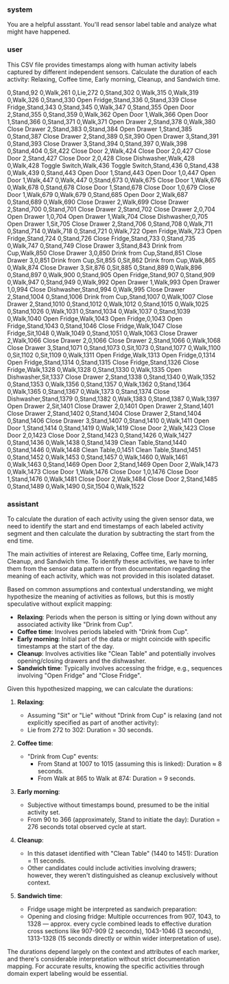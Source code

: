 ### system
You are a helpful assstant. You'll read sensor label table and analyze what might have happened.
### user

This CSV file provides timestamps along with human activity labels captured by different independent sensors.
Calculate the duration of each activity: Relaxing, Coffee time, Early morning, Cleanup, and Sandwich time.
    
0,Stand,92
0,Walk,261
0,Lie,272
0,Stand,302
0,Walk,315
0,Walk,319
0,Walk,326
0,Stand,330
Open Fridge,Stand,336
0,Stand,339
Close Fridge,Stand,343
0,Stand,345
0,Walk,347
0,Stand,355
Open Door 2,Stand,355
0,Stand,359
0,Walk,362
Open Door 1,Walk,366
Open Door 1,Stand,366
0,Stand,371
0,Walk,371
Open Drawer 2,Stand,378
0,Walk,380
Close Drawer 2,Stand,383
0,Stand,384
Open Drawer 1,Stand,385
0,Stand,387
Close Drawer 2,Stand,389
0,Sit,390
Open Drawer 3,Stand,391
0,Stand,393
Close Drawer 3,Stand,394
0,Stand,397
0,Walk,398
0,Stand,404
0,Sit,422
Close Door 2,Walk,424
Close Door 2,0,427
Close Door 2,Stand,427
Close Door 2,0,428
Close Dishwasher,Walk,428
0,Walk,428
Toggle Switch,Walk,436
Toggle Switch,Stand,436
0,Stand,438
0,Walk,439
0,Stand,443
Open Door 1,Stand,443
Open Door 1,0,447
Open Door 1,Walk,447
0,Walk,447
0,Stand,673
0,Walk,675
Close Door 1,Walk,676
0,Walk,678
0,Stand,678
Close Door 1,Stand,678
Close Door 1,0,679
Close Door 1,Walk,679
0,Walk,679
0,Stand,685
Open Door 2,Walk,687
0,Stand,689
0,Walk,690
Close Drawer 2,Walk,699
Close Drawer 2,Stand,700
0,Stand,701
Close Drawer 2,Stand,702
Close Drawer 2,0,704
Open Drawer 1,0,704
Open Drawer 1,Walk,704
Close Dishwasher,0,705
Open Drawer 1,Sit,705
Close Drawer 2,Stand,706
0,Stand,708
0,Walk,711
0,Stand,714
0,Walk,718
0,Stand,721
0,Walk,722
Open Fridge,Walk,723
Open Fridge,Stand,724
0,Stand,726
Close Fridge,Stand,733
0,Stand,735
0,Walk,747
0,Stand,749
Close Drawer 3,Stand,843
Drink from Cup,Walk,850
Close Drawer 3,0,850
Drink from Cup,Stand,851
Close Drawer 3,0,851
Drink from Cup,Sit,855
0,Sit,862
Drink from Cup,Walk,865
0,Walk,874
Close Drawer 3,Sit,876
0,Sit,885
0,Stand,889
0,Walk,896
0,Stand,897
0,Walk,900
0,Stand,905
Open Fridge,Stand,907
0,Stand,909
0,Walk,947
0,Stand,949
0,Walk,992
Open Drawer 1,Walk,993
Open Drawer 1,0,994
Close Dishwasher,Stand,994
0,Walk,995
Close Drawer 2,Stand,1004
0,Stand,1006
Drink from Cup,Stand,1007
0,Walk,1007
Close Drawer 2,Stand,1010
0,Stand,1012
0,Walk,1012
0,Stand,1015
0,Walk,1025
0,Stand,1026
0,Walk,1031
0,Stand,1034
0,Walk,1037
0,Stand,1039
0,Walk,1040
Open Fridge,Walk,1043
Open Fridge,0,1043
Open Fridge,Stand,1043
0,Stand,1046
Close Fridge,Walk,1047
Close Fridge,Sit,1048
0,Walk,1049
0,Stand,1051
0,Walk,1063
Close Drawer 2,Walk,1066
Close Drawer 2,0,1066
Close Drawer 2,Stand,1066
0,Walk,1068
Close Drawer 3,Stand,1071
0,Stand,1073
0,Sit,1073
0,Stand,1077
0,Walk,1100
0,Sit,1102
0,Sit,1109
0,Walk,1311
Open Fridge,Walk,1313
Open Fridge,0,1314
Open Fridge,Stand,1314
0,Stand,1315
Close Fridge,Stand,1326
Close Fridge,Walk,1328
0,Walk,1328
0,Stand,1330
0,Walk,1335
Open Dishwasher,Sit,1337
Close Drawer 2,Stand,1338
0,Stand,1340
0,Walk,1352
0,Stand,1353
0,Walk,1356
0,Stand,1357
0,Walk,1362
0,Stand,1364
0,Walk,1365
0,Stand,1367
0,Walk,1373
0,Stand,1374
Close Dishwasher,Stand,1379
0,Stand,1382
0,Walk,1383
0,Stand,1387
0,Walk,1397
Open Drawer 2,Sit,1401
Close Drawer 2,0,1401
Open Drawer 2,Stand,1401
Close Drawer 2,Stand,1402
0,Stand,1404
Close Drawer 2,Stand,1404
0,Stand,1406
Close Drawer 3,Stand,1407
0,Stand,1410
0,Walk,1411
Open Door 1,Stand,1414
0,Stand,1419
0,Walk,1419
Close Door 2,Walk,1423
Close Door 2,0,1423
Close Door 2,Stand,1423
0,Stand,1426
0,Walk,1427
0,Stand,1436
0,Walk,1438
0,Stand,1439
Clean Table,Stand,1440
0,Stand,1446
0,Walk,1448
Clean Table,0,1451
Clean Table,Stand,1451
0,Stand,1452
0,Walk,1453
0,Stand,1457
0,Walk,1460
0,Walk,1461
0,Walk,1463
0,Stand,1469
Open Door 2,Stand,1469
Open Door 2,Walk,1473
0,Walk,1473
Close Door 1,Walk,1476
Close Door 1,0,1476
Close Door 1,Stand,1476
0,Walk,1481
Close Door 2,Walk,1484
Close Door 2,Stand,1485
0,Stand,1489
0,Walk,1490
0,Sit,1504
0,Walk,1522

### assistant
To calculate the duration of each activity using the given sensor data, we need to identify the start and end timestamps of each labeled activity segment and then calculate the duration by subtracting the start from the end time. 

The main activities of interest are Relaxing, Coffee time, Early morning, Cleanup, and Sandwich time. To identify these activities, we have to infer them from the sensor data pattern or from documentation regarding the meaning of each activity, which was not provided in this isolated dataset.

Based on common assumptions and contextual understanding, we might hypothesize the meaning of activities as follows, but this is mostly speculative without explicit mapping:
- **Relaxing**: Periods when the person is sitting or lying down without any associated activity like "Drink from Cup".
- **Coffee time**: Involves periods labeled with "Drink from Cup".
- **Early morning**: Initial part of the data or might coincide with specific timestamps at the start of the day.
- **Cleanup**: Involves activities like "Clean Table" and potentially involves opening/closing drawers and the dishwasher.
- **Sandwich time**: Typically involves accessing the fridge, e.g., sequences involving "Open Fridge" and "Close Fridge".

Given this hypothesized mapping, we can calculate the durations:

1. **Relaxing**:
   - Assuming "Sit" or "Lie" without "Drink from Cup" is relaxing (and not explicitly specified as part of another activity):
   - Lie from 272 to 302: Duration = 30 seconds.

2. **Coffee time**:
   - "Drink from Cup" events:
     - From Stand at 1007 to 1015 (assuming this is linked): Duration ≈ 8 seconds.
     - From Walk at 865 to Walk at 874: Duration = 9 seconds.

3. **Early morning**:
   - Subjective without timestamps bound, presumed to be the initial activity set.
   - From 90 to 366 (approximately, Stand to initiate the day): Duration = 276 seconds total observed cycle at start.

4. **Cleanup**:
   - In this dataset identified with "Clean Table" (1440 to 1451): Duration = 11 seconds.
   - Other candidates could include activities involving drawers; however, they weren't distinguished as cleanup exclusively without context.

5. **Sandwich time**:
   - Fridge usage might be interpreted as sandwich preparation:
   - Opening and closing fridge: Multiple occurrences from 907, 1043, to 1328 — approx. every cycle combined leads to effective duration cross sections like 907-909 (2 seconds), 1043-1046 (3 seconds), 1313-1328 (15 seconds directly or within wider interpretation of use).

The durations depend largely on the context and attributes of each marker, and there's considerable interpretation without strict documentation mapping. For accurate results, knowing the specific activities through domain expert labeling would be essential.
